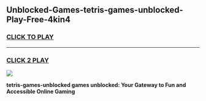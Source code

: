 
## Unblocked-Games-tetris-games-unblocked-Play-Free-4kin4
<h3>
<a href="https://premium76.site?title=tetris-games-unblocked&ref=21A">CLICK TO PLAY</a></h3>
<hr>

<h3>
<a href="https://premium76.site?title=tetris-games-unblocked&ref=21A">CLICK 2 PLAY</a>
  
</h3>

<a href="https://premium76.site?title=tetris-games-unblocked&ref=21A"><img src="https://clearcache.store/games.png"></a>


**tetris-games-unblocked games unblocked: Your Gateway to Fun and Accessible Online Gaming**
